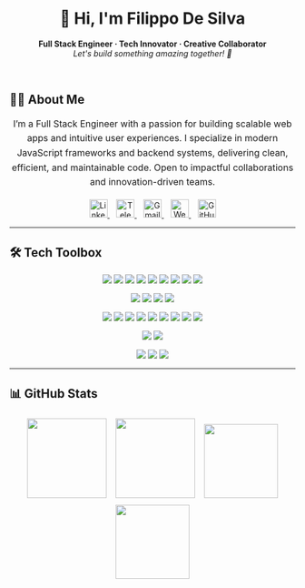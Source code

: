 <h1 align="center">
  👋 Hi, I'm Filippo De Silva
</h1>

<p align="center">
  <b>Full Stack Engineer · Tech Innovator · Creative Collaborator</b><br>
  <i>Let's build something amazing together! 🚀</i>
</p>

<br/>

<!-- ABOUT ME -->
## 🙋‍♂️ About Me

<div align="center" style="max-width: 600px; margin: auto; font-size: 16px; line-height: 1.6;">
  I’m a Full Stack Engineer with a passion for building scalable web apps and intuitive user experiences. I specialize in modern JavaScript frameworks and backend systems, delivering clean, efficient, and maintainable code. Open to impactful collaborations and innovation-driven teams.
</div>

<br/>

<!-- SOCIAL LINKS -->
<div align="center">
  <a href="https://www.linkedin.com/in/filippo-de-silva-0982a7342" target="_blank" title="LinkedIn">
    <img src="https://cdn.jsdelivr.net/gh/devicons/devicon/icons/linkedin/linkedin-original.svg" alt="LinkedIn" width="32" height="32" />
  </a>
  &nbsp;&nbsp;
  <a href="https://t.me/Lt_Col_Sam?text=Hi%20Filippo,%20I%20would%20like%20to%20connect." target="_blank" title="Telegram">
    <img src="https://cdn.simpleicons.org/telegram/229ED9/fff.svg" alt="Telegram" width="32" height="32" />
  </a>
  &nbsp;&nbsp;
  <a href="mailto:filippodev@gmail.com" target="_blank" title="Email">
    <img src="https://cdn.jsdelivr.net/gh/devicons/devicon/icons/google/google-original.svg" alt="Gmail" width="32" height="32" />
  </a>
  &nbsp;&nbsp;
  <a href="https://filippodesilva.vercel.app" target="_blank" title="Website">
    <img src="https://cdn.simpleicons.org/googlechrome/4285F4/fff.svg" alt="Website" width="32" height="32" />
  </a>
  &nbsp;&nbsp;
  <a href="https://github.com/FilippoDeSilva?tab=followers" target="_blank" title="GitHub">
    <img src="https://cdn.jsdelivr.net/gh/devicons/devicon/icons/github/github-original.svg" alt="GitHub" width="32" height="32" />
  </a>
</div>

---

## 🛠️ Tech Toolbox

<p align="center">
  <img src="https://img.shields.io/badge/Typescript-3178c6?style=flat&logo=typescript&logoColor=white" />
  <img src="https://img.shields.io/badge/Javascript-f7df1e?style=flat&logo=javascript&logoColor=black" />
  <img src="https://img.shields.io/badge/Python-3776ab?style=flat&logo=python&logoColor=white" />
  <img src="https://img.shields.io/badge/Go-00ADD8?style=flat&logo=go&logoColor=white" />
  <img src="https://img.shields.io/badge/Java-007396?style=flat&logo=java&logoColor=white" />
  <img src="https://img.shields.io/badge/C%23-239120?style=flat&logo=csharp&logoColor=white" />
  <img src="https://img.shields.io/badge/C++-00599C?style=flat&logo=cpp&logoColor=white" />
  <img src="https://img.shields.io/badge/HTML5-e34f26?style=flat&logo=html5&logoColor=white" />
  <img src="https://img.shields.io/badge/CSS3-1572b6?style=flat&logo=css3&logoColor=white" />
</p>
<p align="center">
  <img src="https://img.shields.io/badge/React-61dafb?style=flat&logo=react&logoColor=black" />
  <img src="https://img.shields.io/badge/Next.js-000?style=flat&logo=next.js&logoColor=white" />
  <img src="https://img.shields.io/badge/TailwindCSS-06B6D4?style=flat&logo=tailwindcss&logoColor=white" />
  <img src="https://img.shields.io/badge/React_Native-61dafb?style=flat&logo=react&logoColor=black" />
</p>
<p align="center">
  <img src="https://img.shields.io/badge/Node.js-339933?style=flat&logo=node.js&logoColor=white" />
  <img src="https://img.shields.io/badge/Express-000?style=flat&logo=express&logoColor=white" />
  <img src="https://img.shields.io/badge/Prisma-2D3748?style=flat&logo=prisma&logoColor=white" />
  <img src="https://img.shields.io/badge/MongoDB-47A248?style=flat&logo=mongodb&logoColor=white" />
  <img src="https://img.shields.io/badge/PostgreSQL-336791?style=flat&logo=postgresql&logoColor=white" />
  <img src="https://img.shields.io/badge/Firebase-FFCA28?style=flat&logo=firebase&logoColor=black" />
  <img src="https://img.shields.io/badge/Supabase-3ECF8E?style=flat&logo=supabase&logoColor=white" />
  <img src="https://img.shields.io/badge/Stream_Chat-06B6D4?style=flat&logo=stream&logoColor=white" />
  <img src="https://img.shields.io/badge/Clerk-3FF75D?style=flat" />
</p>
<p align="center">
  <img src="https://img.shields.io/badge/Docker-2496ed?style=flat&logo=docker&logoColor=white" />
  <img src="https://img.shields.io/badge/GitHub-181717?style=flat&logo=github&logoColor=white" />
</p>
<p align="center">
  <img src="https://img.shields.io/badge/VS_Code-007ACC?style=flat&logo=visualstudiocode&logoColor=white" />
  <img src="https://img.shields.io/badge/Git-F05032?style=flat&logo=git&logoColor=white" />
  <img src="https://img.shields.io/badge/Jupyter-F37626?style=flat&logo=jupyter&logoColor=white" />
</p>

---

## 📊 GitHub Stats

<div align="center">

<!-- First row: Stats and Streak -->
<img src="https://github-readme-stats.vercel.app/api?username=FilippoDeSilva&show_icons=true&theme=tokyonight&hide_border=true&border_radius=12" height="140" style="margin: 6px;" />
<img src="https://github-readme-streak-stats.herokuapp.com?user=FilippoDeSilva&theme=tokyonight&hide_border=true&border_radius=12" height="140" style="margin: 6px;" />

<!-- Second row: Profile details and top languages -->
<img src="https://github-profile-summary-cards.vercel.app/api/cards/profile-details?username=FilippoDeSilva&theme=tokyonight" height="130" style="margin: 6px;" />
<img src="https://github-readme-stats.vercel.app/api/top-langs/?username=FilippoDeSilva&layout=compact&theme=tokyonight&hide_border=true&border_radius=12&langs_count=8" height="130" style="margin: 6px;" />

</div>
